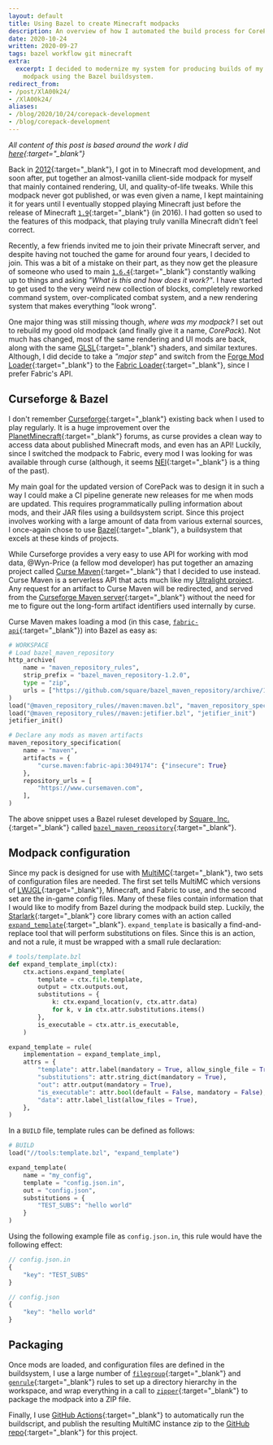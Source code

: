 ```yaml
---
layout: default
title: Using Bazel to create Minecraft modpacks
description: An overview of how I automated the build process for CorePack
date: 2020-10-24
written: 2020-09-27
tags: bazel workflow git minecraft
extra:
  excerpt: I decided to modernize my system for producing builds of my personal Minecraft
    modpack using the Bazel buildsystem.
redirect_from:
- /post/XlA00k24/
- /XlA00k24/
aliases:
- /blog/2020/10/24/corepack-development
- /blog/corepack-development
---
```


*All content of this post is based around the work I did [here](https://github.com/Ewpratten/corepack){:target="_blank"}*

Back in [2012](https://minecraft.gamepedia.com/Java_Edition_1.2.5){:target="_blank"}, I got in to Minecraft mod development, and soon after, put together an almost-vanilla client-side modpack for myself that mainly contained rendering, UI, and quality-of-life tweaks. While this modpack never got published, or was even given a name, I kept maintaining it for years until I eventually stopped playing Minecraft just before the release of Minecraft [`1.9`](https://minecraft.gamepedia.com/Java_Edition_1.9){:target="_blank"} (in 2016). I had gotten so used to the features of this modpack, that playing truly vanilla Minecraft didn't feel correct.

Recently, a few friends invited me to join their private Minecraft server, and despite having not touched the game for around four years, I decided to join. This was a bit of a mistake on their part, as they now get the pleasure of someone who used to main [`1.6.4`](https://minecraft.gamepedia.com/Java_Edition_1.6.4){:target="_blank"} constantly walking up to things and asking *"What is this and how does it work?"*. I have started to get used to the very weird new collection of blocks, completely reworked command system, over-complicated combat system, and a new rendering system that makes everything "look wrong".

One major thing was still missing though, *where was my modpack?* I set out to rebuild my good old modpack (and finally give it a name, *CorePack*). Not much has changed, most of the same rendering and UI mods are back, along with the same [GLSL](https://en.wikipedia.org/wiki/OpenGL_Shading_Language){:target="_blank"} shaders, and similar textures. Although, I did decide to take a *"major step"* and switch from the [Forge Mod Loader](http://files.minecraftforge.net/){:target="_blank"} to the [Fabric Loader](https://fabricmc.net/){:target="_blank"}, since I prefer Fabric's API. 

## Curseforge & Bazel

I don't remember [Curseforge](https://curseforge.com/){:target="_blank"} existing back when I used to play regularly. It is a huge improvement over the [PlanetMinecraft](https://www.planetminecraft.com/){:target="_blank"} forums, as curse provides a clean way to access data about published Minecraft mods, and even has an API! Luckily, since I switched the modpack to Fabric, every mod I was looking for was available through curse (although, it seems [NEI](https://www.curseforge.com/minecraft/mc-mods/notenoughitems){:target="_blank"} is a thing of the past).

My main goal for the updated version of CorePack was to design it in such a way I could make a CI pipeline generate new releases for me when mods are updated. This requires programmatically pulling information about mods, and their JAR files using a buildsystem script. Since this project involves working with a large amount of data from various external sources, I once-again chose to use [Bazel](https://bazel.build){:target="_blank"}, a buildsystem that excels at these kinds of projects.

While Curseforge provides a very easy to use API for working with mod data, @Wyn-Price (a fellow mod developer) has put together an amazing project called [Curse Maven](https://www.cursemaven.com/){:target="_blank"} that I decided to use instead. Curse Maven is a serverless API that acts much like my [Ultralight project](@/blog/2020-09-17-Ultralight-writeup.md). Any request for an artifact to Curse Maven will be redirected, and served from the [Curseforge Maven server](https://authors.curseforge.com/knowledge-base/projects/529-api#Maven){:target="_blank"} without the need for me to figure out the long-form artifact identifiers used internally by curse.

Curse Maven makes loading a mod (in this case, [`fabric-api`](https://www.curseforge.com/minecraft/mc-mods/fabric-api){:target="_blank"}) into Bazel as easy as:

```python
# WORKSPACE
# Load bazel_maven_repository
http_archive(
    name = "maven_repository_rules",
    strip_prefix = "bazel_maven_repository-1.2.0",
    type = "zip",
    urls = ["https://github.com/square/bazel_maven_repository/archive/1.2.0.zip"],
)
load("@maven_repository_rules//maven:maven.bzl", "maven_repository_specification")
load("@maven_repository_rules//maven:jetifier.bzl", "jetifier_init")
jetifier_init()

# Declare any mods as maven artifacts
maven_repository_specification(
    name = "maven",
    artifacts = {
        "curse.maven:fabric-api:3049174": {"insecure": True}
    },
    repository_urls = [
        "https://www.cursemaven.com",
    ],
)
```

The above snippet uses a Bazel ruleset developed by [Square, Inc.](https://squareup.com/ca/en){:target="_blank"} called [`bazel_maven_repository`](https://github.com/square/bazel_maven_repository){:target="_blank"}. 

## Modpack configuration

Since my pack is designed for use with [MultiMC](https://multimc.org/){:target="_blank"}, two sets of configuration files are needed. The first set tells MultiMC which versions of [LWJGL](https://www.lwjgl.org/){:target="_blank"}, Minecraft, and Fabric to use, and the second set are the in-game config files. Many of these files contain information that I would like to modify from Bazel during the modpack build step. Luckily, the [Starlark](https://docs.bazel.build/versions/master/skylark/language.html){:target="_blank"} core library comes with an action called [`expand_template`](https://docs.bazel.build/versions/2.0.0/skylark/lib/actions.html#expand_template){:target="_blank"}. `expand_template` is basically a find-and-replace tool that will perform substitutions on files. Since this is an action, and not a rule, it must be wrapped with a small rule declaration:

```python
# tools/template.bzl
def expand_template_impl(ctx):
    ctx.actions.expand_template(
        template = ctx.file.template,
        output = ctx.outputs.out,
        substitutions = {
            k: ctx.expand_location(v, ctx.attr.data)
            for k, v in ctx.attr.substitutions.items()
        },
        is_executable = ctx.attr.is_executable,
    )

expand_template = rule(
    implementation = expand_template_impl,
    attrs = {
        "template": attr.label(mandatory = True, allow_single_file = True),
        "substitutions": attr.string_dict(mandatory = True),
        "out": attr.output(mandatory = True),
        "is_executable": attr.bool(default = False, mandatory = False),
        "data": attr.label_list(allow_files = True),
    },
)
```

In a `BUILD` file, template rules can be defined as follows:

```python
# BUILD
load("//tools:template.bzl", "expand_template")

expand_template(
    name = "my_config",
    template = "config.json.in",
    out = "config.json",
    substitutions = {
        "TEST_SUBS": "hello world"
    }
)
```

Using the following example file as `config.json.in`, this rule would have the following effect:

```js
// config.json.in
{
    "key": "TEST_SUBS"
}

// config.json
{
    "key": "hello world"
}
```


## Packaging

Once mods are loaded, and configuration files are defined in the buildsystem, I use a large number of [`filegroup`](https://docs.bazel.build/versions/master/be/general.html#filegroup){:target="_blank"} and [`genrule`](https://docs.bazel.build/versions/master/be/general.html#genrule){:target="_blank"} rules to set up a directory hierarchy in the workspace, and wrap everything in a call to [`zipper`](https://sourcegraph.com/github.com/v2ray/ext/-/blob/bazel/zip.bzl#L23:25){:target="_blank"} to package the modpack into a ZIP file.

Finally, I use [GitHub Actions](https://github.com/features/actions){:target="_blank"} to automatically run the buildscript, and publish the resulting MultiMC instance zip to the [GitHub repo](https://github.com/Ewpratten/corepack){:target="_blank"} for this project.
